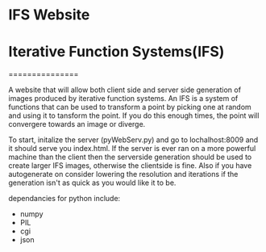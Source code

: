 # IFS Website
# Iterative Function Systems(IFS)
===============

A website that will allow both client side and server side generation of images produced by iterative function systems.
An IFS is a system of functions that can be used to transform a point by picking one at random and using it to tansform the point. 
If you do this enough times, the point will convergere towards an image or diverge.

To start, initalize the server (pyWebServ.py) and go to lochalhost:8009 and it should serve you index.html. If the server is ever ran on a more powerful machine than the client then the serverside generation should be used to create larger IFS images, otherwise the clientside is fine. Also if you have autogenerate on consider lowering the resolution and iterations if the generation isn't as quick as you would like it to be.

dependancies for python include:
* numpy
* PIL
* cgi
* json
